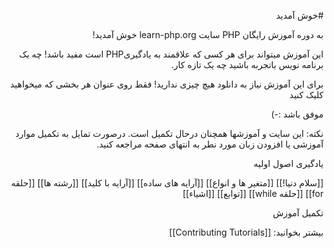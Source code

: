 <style>
  body {direction:rtl}
</style>
#خوش آمدید

به دوره آموزش رایگان PHP سایت learn-php.org خوش آمدید! 

این آموزش میتواند برای هر کسی که علاقمند به یادگیریPHP است مفید باشد! چه یک برنامه نویس باتجربه باشید چه یک تازه کار.

برای این آموزش نیاز به دانلود هیچ چیزی ندارید! فقط روی عنوان هر بخشی که میخواهید کلیک کنید 

موفق باشد :-)

نکته: این سایت و آموزشها همچنان درحال تکمیل است. درصورت تمایل به تکمیل موارد آموزشی یا افزودن زبان مورد نطر به انتهای صفحه مراجعه کنید.


یادگیری اصول اولیه

[[سلام دنیا!]]
[[متغیر ها و انواع]]
[[آرایه های ساده]]
[[آرایه با کلید]]
[[رشته ها]]
[[حلقه for]]
[[حلقه while]]
[[توابع]]
[[اشیاء]]


تکمیل آموزش

بیشتر بخوانید: [[Contributing Tutorials]]
